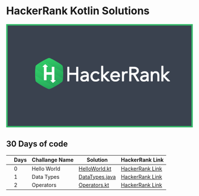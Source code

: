 # HackerRank Kotlin Solutions

![Logo](https://github.com/isilay-subasi/HackerRank_Kotlin_Solutions/blob/main/images/logo.png)


## 30 Days of code



|  | Days |  Challange Name | Solution | HackerRank Link |
|--|--|--|--|--|
|  | 0 | Hello World |  [HelloWorld.kt](https://github.com/isilay-subasi/HackerRank_Kotlin_Solutions/blob/main/app/src/main/java/com/example/solutions/HelloWorld.kt) | [HackerRank Link](https://www.hackerrank.com/challenges/30-hello-world/problem?isFullScreen=true) |
|  | 1 | Data Types |  [DataTypes.java](https://github.com/isilay-subasi/HackerRank_Kotlin_Solutions/blob/main/app/src/main/java/com/example/solutions/DataTypes.java) | [HackerRank Link](https://www.hackerrank.com/challenges/30-data-types/problem?isFullScreen=true) |
|  | 2 | Operators |  [Operators.kt](https://github.com/isilay-subasi/HackerRank_Kotlin_Solutions/blob/main/app/src/main/java/com/example/solutions/Operators.kt) | [HackerRank Link](https://www.hackerrank.com/challenges/30-operators/problem?isFullScreen=true) |


